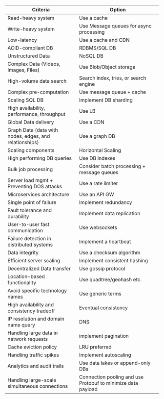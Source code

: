 

| **Criteria**                                           | **Option**                                                   |
| ------------------------------------------------------ | ------------------------------------------------------------ |
| Read-heavy system                                      | Use a cache                                                  |
| Write-heavy system                                     | Use Message queues for async processing                      |
| Low-latency                                            | Use a cache and CDN                                          |
| ACID-compliant DB                                      | RDBMS/SQL DB                                                 |
| Unstructured Data                                      | NoSQL DB                                                     |
| Complex Data (Videos, Images, Files)                   | Use Blob/Object storage                                      |
| High-volume data search                                | Search index, tries, or search engine                        |
| Complex pre-computation                                | Use message queue + cache                                    |
| Scaling SQL DB                                         | Implement DB sharding                                        |
| High availability, performance, throughput             | Use LB                                                       |
| Global Data delivery                                   | Use a CDN                                                    |
| Graph Data (data with nodes, edges, and relationships) | Use a graph DB                                               |
| Scaling components                                     | Horizontal Scaling                                           |
| High performing DB queries                             | Use DB indexes                                               |
| Bulk job processing                                    | Consider batch processing + message queues                   |
| Server load mgmt + Preventing DOS attacks              | Use a rate limiter                                           |
| Microservices architecture                             | Use an API GW                                                |
| Single point of failure                                | Implement redundancy                                         |
| Fault tolerance and durability                         | Implement data replication                                   |
| User-to-user fast communication                        | Use websockets                                               |
| Failure detection in distributed systems               | Implement a heartbeat                                        |
| Data integrity                                         | Use a checksum algorithm                                     |
| Efficient server scaling                               | Implement consistent hashing                                 |
| Decentralized Data transfer                            | Use gossip protocol                                          |
| Location-based functionality                           | Use quadtree/geohash etc.                                    |
| Avoid specific technology names                        | Use generic terms                                            |
| High availability and consistency tradeoff             | Eventual consistency                                         |
| IP resolution and domain name query                    | DNS                                                          |
| Handling large data in network requests                | implement pagination                                         |
| Cache eviction policy                                  | LRU preferred                                                |
| Handling traffic spikes                                | Implement autoscaling                                        |
| Analytics and audit trails                             | Use data lakes or append-only DBs                            |
| Handling large-scale simultaneous connections          | Connection pooling and use Protobuf to minimize data payload |


